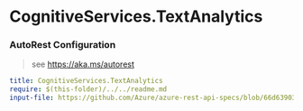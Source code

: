 # CognitiveServices.TextAnalytics
### AutoRest Configuration
> see https://aka.ms/autorest

``` yaml
title: CognitiveServices.TextAnalytics
require: $(this-folder)/../../readme.md
input-file: https://github.com/Azure/azure-rest-api-specs/blob/66d63903b0b181b098d06c09a56f92641757e983/specification/cognitiveservices/data-plane/TextAnalytics/preview/v3.1-preview.1/TextAnalytics.json
```
